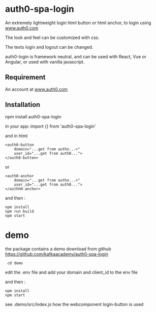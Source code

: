 # auth0-spa-login 

An extremely lightweight login html button  or html anchor, to login using www.auth0.com

The look and feel can be customized with css.

The texts login and logout can be changed.

auth0-login is framework neutral, and can be used with React, Vue or Angular, or used with vanilla javascript.

## Requirement

An account at www.auth0.com

## Installation

npm install auth0-spa-login

in your app:
import {} from 'auth0-spa-login'
 
and in html

    <auth0-button
        domain="...get from autho...>" 
        user_id="...get from auth0...">
    </auth0-button>
 
 or

    <auth0-anchor
        domain="...get from autho...>" 
        user_id="...get from auth0...">
    </authh0-anchor>
    
 and then :

 
    npm install
    npm run build
    npm start

# demo

the package contains a demo
download from github https://github.com/kafkaacademy/auth0-spa-login

` cd demo`

edit the .env file 
and add your domain and client_id to the env file

and then :
 
    npm install
    npm start


see .demo/src/index.js how the webcomponent login-button is used
